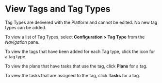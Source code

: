 # View Tags and Tag Types

Tag Types are delivered with the Platform and cannot be edited. No new
tag types can be added.

To view a list of Tag Types, select **Configuration \> Tag Type** from
the *Navigation* pane.

To view the tags that have been added for each Tag type, click the icon
for a tag type.

To view the plans that have tasks that use the tag, click **Plans** for
a tag.

To view the tasks that are assigned to the tag, click **Tasks** for a
tag.
